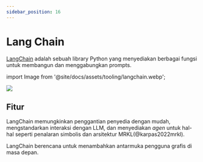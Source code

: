 ```yaml
---
sidebar_position: 16
---
```


# Lang Chain

[LangChain](https://github.com/hwchase17/langchain/) adalah sebuah library Python yang menyediakan berbagai fungsi untuk membangun dan menggabungkan prompts.

import Image from '@site/docs/assets/tooling/langchain.webp';

<div style={{textAlign: 'center'}}>
  <img src={Image} style={{width: "750px"}}/>
</div>

## Fitur

LangChain memungkinkan penggantian penyedia dengan mudah, mengstandarkan interaksi dengan LLM, dan menyediakan _agen_ untuk hal-hal seperti penalaran simbolis dan arsitektur MRKL(@karpas2022mrkl).

LangChain berencana untuk menambahkan antarmuka pengguna grafis di masa depan.
